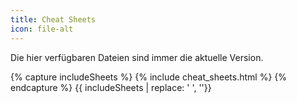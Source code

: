 ```yaml
---
title: Cheat Sheets
icon: file-alt
---
```


Die hier verfügbaren Dateien sind immer die aktuelle Version.


{% capture includeSheets %}
{% include cheat_sheets.html %}
{% endcapture %}
{{ includeSheets | replace: '    ', ''}}
